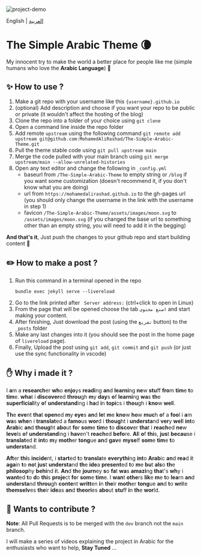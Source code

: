 ![project-demo](https://github.com/MohamedAliRashad/The-Simple-Arabic-Theme/blob/main/assets/project-demo.gif)

English | [العربية](https://github.com/MohamedAliRashad/The-Simple-Arabic-Theme/blob/main/README.AR.md)

# The Simple Arabic Theme :waning_crescent_moon:
My innocent try to make the world a better place for people like me (simple humans who love the **Arabic Language**) :seedling: 

## :sparkles: How to use ?
1. Make a git repo with your username like this `{username}.github.io`
1. (optional) Add description and choose if you want your repo to be public or private (it wouldn't affect the hosting of the blog) 
1. Clone the repo into a folder of your choice using `git clone`
1. Open a command line inside the repo folder
1. Add remote `upstream` using the following command `git remote add upstream git@github.com:MohamedAliRashad/The-Simple-Arabic-Theme.git`
1. Pull the theme stable code using `git pull upstream main`
1. Merge the code pulled with your main branch using `git merge upstream/main --allow-unrelated-histories`
1. Open any text editor and change the following in `_config.yml`
    - baseurl from `/The-Simple-Arabic-Theme` to empty string or `/blog` if you want some customization (doesn't recommend it, if you don't know what you are doing) 
    - url from `https://mohamedalirashad.github.io` to the gh-pages url (you should only change the username in the link with the username in step 1)
    - favicon `/The-Simple-Arabic-Theme/assets/images/moon.svg` to `/assets/images/moon.svg` (if you changed the base url to something other than an empty string, you will need to add it in the begging)

**And that's it**, Just push the changes to your github repo and start building content :tada:

## :pencil2: How to make a post ?
1. Run this command in a terminal opened in the repo
    ```
    bundle exec jekyll serve --livereload
    ```
2. Go to the link printed after ` Server address:` (ctrl+click to open in Linux)
3. From the page that will be opened choose the tab `اصنع محتوى` and start making your content.
4. After finishing, Just download the post (using the `تفريغ` button) to the `_posts` folder
5. Make any last changes into it (you should see the post in the home page of `livereload` page).
6. Finally, Upload the post using `git add`, `git commit` and `git push` (or just use the sync functionality in vscode)

## :hand: Why i made it ?

I <b>a</b>m a <b>research</b>er <b>wh</b>o <b>enjo</b>ys <b>readi</b>ng <b>an</b>d <b>learni</b>ng <b>ne</b>w <b>stu</b>ff <b>fro</b>m <b>tim</b>e <b>t</b>o <b>tim</b>e. <b>wha</b>t i <b>discover</b>ed <b>throu</b>gh <b>m</b>y <b>day</b>s <b>o</b>f <b>learni</b>ng <b>wa</b>s <b>th</b>e <b>superficial</b>ity <b>o</b>f <b>understand</b>ing i <b>ha</b>d <b>i</b>n <b>topi</b>cs i <b>thou</b>gh i <b>kno</b>w <b>wel</b>l.

<b>Th</b>e <b>eve</b>nt <b>tha</b>t <b>open</b>ed <b>m</b>y <b>eye</b>s <b>an</b>d <b>le</b>t <b>m</b>e <b>kno</b>w <b>ho</b>w <b>muc</b>h <b>o</b>f a <b>foo</b>l i <b>a</b>m <b>wa</b>s <b>whe</b>n i <b>translat</b>ed a <b>famo</b>us <b>wor</b>d i <b>thoug</b>ht i <b>understa</b>nd <b>ver</b>y <b>wel</b>l <b>int</b>o <b>Arab</b>ic <b>an</b>d <b>thoug</b>ht <b>abo</b>ut <b>fo</b>r <b>som</b>e <b>tim</b>e <b>t</b>o <b>discov</b>er <b>tha</b>t i <b>reach</b>ed <b>ne</b>w <b>leve</b>ls <b>o</b>f <b>understand</b>ing i <b>hav</b>en't <b>reach</b>ed <b>befo</b>re. <b>Al</b>l <b>o</b>f <b>thi</b>s, <b>jus</b>t <b>becau</b>se i <b>translat</b>ed <b>i</b>t <b>int</b>o <b>m</b>y <b>moth</b>er <b>tong</b>ue <b>an</b>d <b>gav</b>e <b>myse</b>lf <b>som</b>e <b>tim</b>e <b>t</b>o <b>understa</b>nd.

<b>Aft</b>er <b>thi</b>s <b>incide</b>nt, i <b>start</b>ed <b>t</b>o <b>transla</b>te <b>everythi</b>ng <b>int</b>o <b>Arab</b>ic <b>an</b>d <b>rea</b>d <b>i</b>t <b>aga</b>in <b>t</b>o <b>no</b>t <b>jus</b>t <b>understa</b>nd <b>th</b>e <b>ide</b>a <b>present</b>ed <b>t</b>o <b>m</b>e <b>bu</b>t <b>als</b>o <b>th</b>e <b>philosop</b>hy <b>behi</b>nd <b>i</b>t. <b>An</b>d <b>th</b>e <b>journ</b>ey <b>s</b>o <b>fa</b>t <b>wa</b>s <b>amazi</b>ng <b>tha</b>t's <b>wh</b>y i <b>want</b>ed <b>t</b>o <b>d</b>o <b>thi</b>s <b>proje</b>ct <b>fo</b>r <b>som</b>e <b>tim</b>e. I <b>wan</b>t <b>othe</b>rs <b>lik</b>e <b>m</b>e <b>t</b>o <b>lea</b>rn <b>an</b>d <b>understa</b>nd <b>throu</b>gh <b>conte</b>nt <b>writt</b>en <b>i</b>n <b>the</b>ir <b>moth</b>er <b>tong</b>ue <b>an</b>d <b>t</b>o <b>wri</b>te <b>themselv</b>es <b>the</b>ir <b>ide</b>as <b>an</b>d <b>theori</b>es <b>abo</b>ut <b>stu</b>ff <b>i</b>n <b>th</b>e <b>wor</b>ld. 

## :construction_worker: Wants to contribute ?

**Note**: All Pull Requests is to be merged with the `dev` branch not the `main` branch.

I will make a series of videos explaining the project in Arabic for the enthusiasts who want  to help, **Stay Tuned** ...
